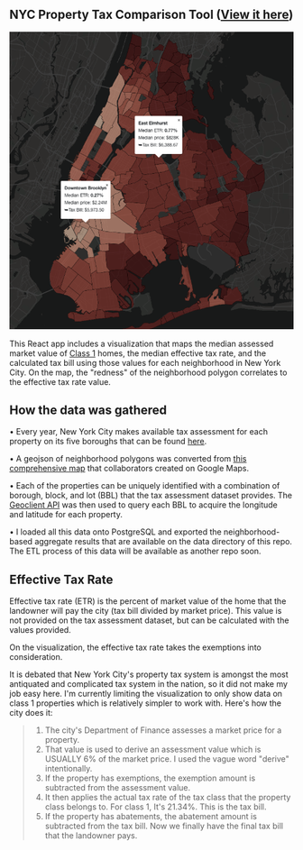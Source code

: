 ## NYC Property Tax Comparison Tool ([View it here](https://honggyu420.github.io/nyc-prop-tax/))

![alt text](https://github.com/honggyu420/nyc-prop-tax/blob/master/images/example_1.png)

This React app includes a visualization that maps the median assessed market value of [Class 1](https://www1.nyc.gov/site/finance/taxes/property-bills-and-payments.page) homes, the median effective tax rate, and the calculated tax bill using those values for each neighborhood in New York City. On the map, the "redness" of the neighborhood polygon correlates to the effective tax rate value.

## How the data was gathered

• Every year, New York City makes available tax assessment for each property on its five boroughs that can be found [here](https://www1.nyc.gov/site/finance/taxes/property-assessments.page).

• A geojson of neighborhood polygons was converted from [this comprehensive map](https://www.google.com/maps/d/u/1/viewer?hl=en&ll=40.70476551690573%2C-73.97829884999997&z=10&mid=1_gsxJNfmcGZI4ZL_7LnEHj72YpvgNq-w) that collaborators created on Google Maps.

• Each of the properties can be uniquely identified with a combination of borough, block, and lot (BBL) that the tax assessment dataset provides. The [Geoclient API](https://developer.cityofnewyork.us/api/geoclient-api) was then used to query each BBL to acquire the longitude and latitude for each property.

• I loaded all this data onto PostgreSQL and exported the neighborhood-based aggregate results that are available on the data directory of this repo. The ETL process of this data will be available as another repo soon.

## Effective Tax Rate

Effective tax rate (ETR) is the percent of market value of the home that the landowner will pay the city (tax bill divided by market price). This value is not provided on the tax assessment dataset, but can be calculated with the values provided.

On the visualization, the effective tax rate takes the exemptions into consideration.

It is debated that New York City's property tax system is amongst the most antiquated and complicated tax system in the nation, so it did not make my job easy here. I'm currently limiting the visualization to only show data on class 1 properties which is relatively simpler to work with. Here's how the city does it:

> 1. The city's Department of Finance assesses a market price for a property.
> 2. That value is used to derive an assessment value which is USUALLY 6% of the market price. I used the vague word "derive" intentionally.
> 3. If the property has exemptions, the exemption amount is subtracted from the assessment value.
> 4. It then applies the actual tax rate of the tax class that the property class belongs to. For class 1, It's 21.34%. This is the tax bill.
> 5. If the property has abatements, the abatement amount is subtracted from the tax bill. Now we finally have the final tax bill that the landowner pays.
